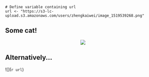 ```{r, echo=FALSE}
# Define variable containing url
url <- "https://s3-lc-upload.s3.amazonaws.com/users/zhengkaiwei/image_1519539268.png"
```
## Some cat!
<center><img src="`r url`"></center>

## Alternatively...
![](`r url`)
